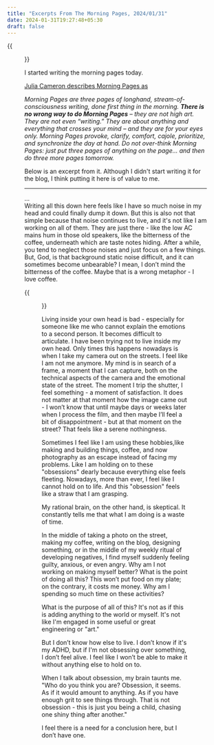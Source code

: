 ```yaml
---
title: "Excerpts From The Morning Pages, 2024/01/31"
date: 2024-01-31T19:27:48+05:30
draft: false
---
```


{{<figure src="https://silverhalide.kernelanxiety.dev/photos/chennai_2/original/20230806_K400_D76_07.jpg" width="800px" caption="" alt="Black and white image of bed with white linen, pillow and dark blanket. Looks like someone just wokeup">}}

I started writing the morning pages today.

[Julia Cameron describes Morning Pages as](https://juliacameronlive.com/basic-tools/morning-pages/)

_Morning Pages are three pages of longhand, stream-of-consciousness writing, done first thing in the morning. **There is no wrong way to do Morning Pages** – they are not high art. They are not even “writing.” They are about anything and everything that crosses your mind – and they are for your eyes only. Morning Pages provoke, clarify, comfort, cajole, prioritize, and synchronize the day at hand. Do not over-think Morning Pages: just put three pages of anything on the page... and then do three more pages tomorrow._

Below is an excerpt from it. Although I didn't start writing it for the blog, I think putting it here is of value to me.

---

...\
Writing all this down here feels like I have so much noise in my head and could finally dump it down. But this is also not that simple because that noise continues to live, and it's not like I am working on all of them. They are just there - like the low AC mains hum in those old speakers, like the bitterness of the coffee, underneath which are taste notes hiding. After a while, you tend to neglect those noises and just focus on a few things. But, God, is that background static noise difficult, and it can sometimes become unbearable? I mean, I don’t mind the bitterness of the coffee. Maybe that is a wrong metaphor - I love coffee.

{{<figure src="https://silverhalide.kernelanxiety.dev/photos/2023w44/original/IMG_0092.jpg" alt="Self portrait. Me infront of a mirror with camera in my hand covering lower right of my face">}}

Living inside your own head is bad - especially for someone like me who cannot explain the emotions to a second person. It becomes difficult to articulate. I have been trying not to live inside my own head. Only times this happens nowadays is when I take my camera out on the streets. I feel like I am not me anymore. My mind is in search of a frame, a moment that I can capture, both on the technical aspects of the camera and the emotional state of the street. The moment I trip the shutter, I feel something - a moment of satisfaction. It does not matter at that moment how the image came out - I won’t know that until maybe days or weeks later when I process the film, and then maybe I’ll feel a bit of disappointment - but at that moment on the street? That feels like a serene nothingness.

Sometimes I feel like I am using these hobbies,like making and building things, coffee, and now photography as an escape instead of facing my problems. Like I am holding on to these "obsessions" dearly because everything else feels fleeting.
Nowadays, more than ever, I feel like I cannot hold on to life. And this "obsession" feels like a straw that I am grasping.

My rational brain, on the other hand, is skeptical. It constantly tells me that what I am doing is a waste of time.

In the middle of taking a photo on the street, making my coffee, writing on the blog, designing something, or in the middle of my weekly ritual of developing negatives, I find myself suddenly feeling guilty, anxious, or even angry. Why am I not working on making myself better? What is the point of doing all this? This won’t put food on my plate; on the contrary, it costs me money. Why am I spending so much time on these activities?

What is the purpose of all of this? It's not as if this is adding anything to the world or myself. It's not like I'm engaged in some useful or great engineering or "art."

But I don’t know how else to live. I don’t know if it's my ADHD, but if I'm not obsessing over something, I don’t feel alive. I feel like I won’t be able to make it without anything else to hold on to.

When I talk about obsession, my brain taunts me. "Who do you think you are? Obsession, it seems. As if it would amount to anything. As if you have enough grit to see things through. That is not obsession - this is just you being a child, chasing one shiny thing after another."

I feel there is a need for a conclusion here, but I don’t have one.
